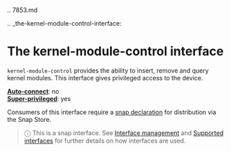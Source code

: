 .. 7853.md

.. _the-kernel-module-control-interface:

# The kernel-module-control interface

`kernel-module-control` provides the ability to insert, remove and query kernel modules. This interface gives privileged access to the device.

**[Auto-connect](interface-management.md#the-kernel-module-control-interface-heading--auto-connections)**: no</br>
**[Super-privileged](super-privileged-interfaces.md)**: yes

Consumers of this interface require a [snap declaration](https://snapcraft.io/docs/process-for-aliases-auto-connections-and-tracks) for distribution via the Snap Store.

> ⓘ  This is a snap interface. See [Interface management](interface-management.md) and [Supported interfaces](supported-interfaces.md) for further details on how interfaces are used.